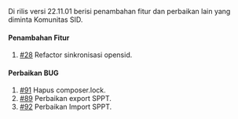 Di rilis versi 22.11.01 berisi penambahan fitur dan perbaikan lain yang diminta Komunitas SID.

#### Penambahan Fitur

1. [#28](https://github.com/OpenSID/wiki-pbb/issues/28) Refactor sinkronisasi opensid.

#### Perbaikan BUG

1. [#91](https://github.com/OpenSID/wiki-pbb/issues/91) Hapus composer.lock.
2. [#89](https://github.com/OpenSID/wiki-pbb/issues/89) Perbaikan export SPPT.
3. [#92](https://github.com/OpenSID/wiki-pbb/issues/92) Perbaikan Import SPPT.
